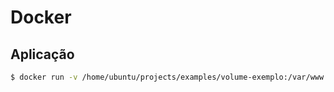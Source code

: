 # Docker


## Aplicação
```bash
$ docker run -v /home/ubuntu/projects/examples/volume-exemplo:/var/www -w /var/www node npm install && npm start
```
